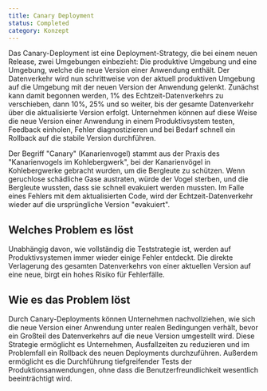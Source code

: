 ```yaml
---
title: Canary Deployment
status: Completed
category: Konzept
---
```


Das Canary-Deployment ist eine Deployment-Strategy, die bei einem neuen Release, zwei Umgebungen einbezieht: Die produktive Umgebung und eine Umgebung, welche die neue Version einer Anwendung enthält. 
Der Datenverkehr wird nun schrittweise von der aktuell produktiven Umgebung auf die Umgebung mit der neuen Version der Anwendung gelenkt. 
Zunächst kann damit begonnen werden, 1% des Echtzeit-Datenverkehrs zu verschieben, dann 10%, 25% und so weiter, bis der gesamte Datenverkehr über die aktualisierte Version erfolgt. 
Unternehmen können auf diese Weise die neue Version einer Anwendung in einem Produktivsystem testen, Feedback einholen, Fehler diagnostizieren und bei Bedarf schnell ein Rollback auf die stabile Version durchführen. 

Der Begriff "Canary" (Kanarienvogel) stammt aus der Praxis des "Kanarienvogels im Kohlebergwerk", bei der Kanarienvögel in Kohlebergwerke gebracht wurden, um die Bergleute zu schützen. 
Wenn geruchlose schädliche Gase austraten, würde der Vogel sterben, und die Bergleute wussten, dass sie schnell evakuiert werden mussten. Im Falle eines Fehlers mit dem aktualisierten Code, wird der Echtzeit-Datenverkehr wieder auf die ursprüngliche Version "evakuiert".

## Welches Problem es löst

Unabhängig davon, wie vollständig die Teststrategie ist, werden auf Produktivsystemen immer wieder einige Fehler entdeckt. Die direkte Verlagerung des gesamten Datenverkehrs von einer aktuellen Version auf eine neue, birgt ein hohes Risiko für Fehlerfälle.  

## Wie es das Problem löst

Durch Canary-Deployments können Unternehmen nachvollziehen, wie sich die neue Version einer Anwendung unter realen Bedingungen verhält, bevor ein Großteil des Datenverkehrs auf die neue Version umgestellt wird.
Diese Strategie ermöglicht es Unternehmen, Ausfallzeiten zu reduzieren und im Problemfall ein Rollback des neuen Deployments durchzuführen.
Außerdem ermöglicht es die Durchführung tiefgreifender Tests der Produktionsanwendungen, ohne dass die Benutzerfreundlichkeit wesentlich beeinträchtigt wird.